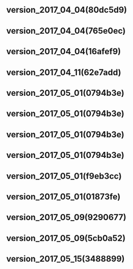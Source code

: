 ## version_2017_04_04(80dc5d9)
## version_2017_04_04(765e0ec)
## version_2017_04_04(16afef9)
## version_2017_04_11(62e7add)
## version_2017_05_01(0794b3e)
## version_2017_05_01(0794b3e)
## version_2017_05_01(0794b3e)
## version_2017_05_01(0794b3e)
## version_2017_05_01(f9eb3cc)
## version_2017_05_01(01873fe)
## version_2017_05_09(9290677)
## version_2017_05_09(5cb0a52)
## version_2017_05_15(3488899)
